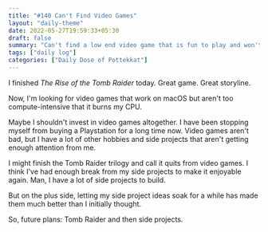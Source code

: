 ```yaml
---
title: "#140 Can't Find Video Games"
layout: "daily-theme"
date: 2022-05-27T19:59:33+05:30
draft: false
summary: "Can't find a low end video game that is fun to play and won't burn my MacBook Air."
tags: ["daily log"]
categories: ["Daily Dose of Pottekkat"]
---
```


I finished _The Rise of the Tomb Raider_ today. Great game. Great storyline.

Now, I'm looking for video games that work on macOS but aren't too compute-intensive that it burns my CPU.

Maybe I shouldn't invest in video games altogether. I have been stopping myself from buying a Playstation for a long time now. Video games aren't bad, but I have a lot of other hobbies and side projects that aren't getting enough attention from me.

I might finish the Tomb Raider trilogy and call it quits from video games. I think I've had enough break from my side projects to make it enjoyable again. Man, I have a lot of side projects to build.

But on the plus side, letting my side project ideas soak for a while has made them much better than I initially thought.

So, future plans: Tomb Raider and then side projects.

